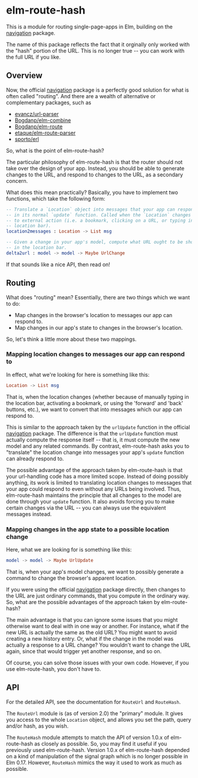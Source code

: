 # elm-route-hash

This is a module for routing single-page-apps in Elm, building on the
[navigation](http://package.elm-lang.org/packages/elm-lang/navigation/latest)
package.

The name of this package reflects the fact that it orginally only worked
with the "hash" portion of the URL. This is no longer true -- you can work with
the full URL if you like.


## Overview

Now, the official [navigation](http://package.elm-lang.org/packages/elm-lang/navigation/latest)
package is a perfectly good solution for what is often called "routing". And
there are a wealth of alternative or complementary packages, such as

* [evancz/url-parser](http://package.elm-lang.org/packages/evancz/url-parser/latest)
* [Bogdanp/elm-combine](http://package.elm-lang.org/packages/Bogdanp/elm-combine/latest)
* [Bogdanp/elm-route](http://package.elm-lang.org/packages/Bogdanp/elm-route/latest)
* [etaque/elm-route-parser](http://package.elm-lang.org/packages/etaque/elm-route-parser/latest)
* [sporto/erl](http://package.elm-lang.org/packages/sporto/erl/latest)

So, what is the point of elm-route-hash?

The particular philosophy of elm-route-hash is that the router should not take
over the design of your app. Instead, you should be able to generate changes
to the URL, and respond to changes to the URL, as a secondary concern.

What does this mean practically? Basically, you have to implement two functions,
which take the following form:

```elm
-- Translate a `Location` object into messages that your app can respond to
-- in its normal `update` function. Called when the `Location` changes due
-- to external action (i.e. a bookmark, clicking on a URL, or typing in the
-- location bar).
location2messages : Location -> List msg

-- Given a change in your app's model, compute what URL ought to be showing
-- in the location bar.
delta2url : model -> model -> Maybe UrlChange
```

If that sounds like a nice API, then read on!


## Routing

What does "routing" mean? Essentially, there are two things which we want to do:

* Map changes in the browser's location to messages our app can respond to.
* Map changes in our app's state to changes in the browser's location.

So, let's think a little more about these two mappings.


### Mapping location changes to messages our app can respond to

In effect, what we're looking for here is something like this:

```elm
Location -> List msg
```

That is, when the location changes (whether because of manually typing in
the location bar, activating a bookmark, or using the 'forward' and 'back'
buttons, etc.), we want to convert that into messages which our app can respond to.

This is similar to the approach taken by the `urlUpdate` function in the official
[navigation](http://package.elm-lang.org/packages/elm-lang/navigation/latest)
package. The difference is that the `urlUpdate` function must actually compute
the response itself -- that is, it must compute the new model and any related
commands. By contrast, elm-route-hash asks you to "translate" the location
change into messages your app's `update` function can already respond to.

The possible advantage of the approach taken by elm-route-hash is that your
url-handling code has a more limited scope. Instead of doing possibly anything,
its work is limited to translating location changes to messages that your
app could respond to even without any URLs being involved. Thus, elm-route-hash
maintains the principle that all changes to the model are done through your
`update` function. It also avoids forcing you to make certain changes via the
URL -- you can always use the equivalent messages instead.


### Mapping changes in the app state to a possible location change

Here, what we are looking for is something like this:

```elm
model -> model -> Maybe UrlUpdate
```

That is, when your app's model changes, we want to possibly generate a command
to change the browser's apparent location.

If you were using the official
[navigation](http://package.elm-lang.org/packages/elm-lang/navigation/latest)
package directly, then changes to the URL are just ordinary commands, that you
compute in the ordinary way. So, what are the possible advantages of the approach
taken by elm-route-hash?

The main advantage is that you can ignore some issues that you might otherwise
want to deal with in one way or another. For instance, what if the new URL
is actually the same as the old URL? You might want to avoid creating a new
history entry. Or, what if the change in the model was actually a response
to a URL change? You wouldn't want to change the URL again, since that would
trigger yet another response, and so on.

Of course, you can solve those issues with your own code. However, if you
use elm-route-hash, you don't have to.


## API

For the detailed API, see the documentation for `RouteUrl` and `RouteHash`.

The `RouteUrl` module is (as of version 2.0) the "primary" module. It gives
you access to the whole `Location` object, and allows you set the path, query
and/or hash, as you wish.

The `RouteHash` module attempts to match the API of version 1.0.x of
elm-route-hash as closely as possible. So, you may find it useful if you
previously used elm-route-hash. Version 1.0.x of elm-route-hash depended on a
kind of manipulation of the signal graph which is no longer possible in Elm
0.17. However, `RouteHash` mimics the way it used to work as much as possible.


